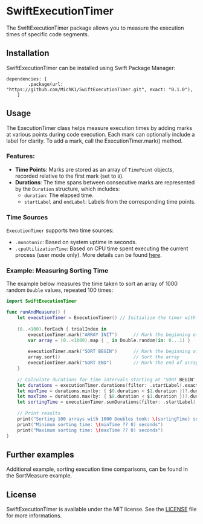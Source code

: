 # SwiftExecutionTimer

The SwiftExecutionTimer package allows you to measure the execution times of specific code segments. 

## Installation

SwiftExecutionTimer can be installed using Swift Package Manager:

```
dependencies: [
        .package(url: "https://github.com/MichK1/SwiftExecutionTimer.git", exact: "0.1.0"),
    ]
```

## Usage

The ExecutionTimer class helps measure execution times by adding marks at various points during code execution.
Each mark can optionally include a label for clarity. To add a mark, call the ExecutionTimer.mark() method.

### Features:

- **Time Points**: Marks are stored as an array of `TimePoint` objects, recorded relative to the first mark (set to `0`).
- **Durations**: The time spans between consecutive marks are represented by the `Duration` structure, which includes:
  - `duration`: The elapsed time.
  - `startLabel` and `endLabel`: Labels from the corresponding time points.

### Time Sources

`ExecutionTimer` supports two time sources:
 - `.monotonic`: Based on system uptime in seconds.
 - `.cpuUtilizationTime`: Based on CPU time spent executing the current process (user mode only). More details can be found [here][getrusage].
    
### Example: Measuring Sorting Time

The example below measures the time taken to sort an array of 1000 random `Double` values, repeated 100 times:

```swift
import SwiftExecutionTimer

func runAndMeasure() {
    let executionTimer = ExecutionTimer() // Initialize the timer with the default `.monotonic` source
    
    (0..<100).forEach { trialIndex in
        executionTimer.mark("ARRAY INIT")      // Mark the beginning of array initialization.
        var array = (0..<1000).map { _ in Double.random(in: 0...1) }
        
        executionTimer.mark("SORT BEGIN")      // Mark the beginning of array sorting.
        array.sort()                           // Sort the array
        executionTimer.mark("SORT END")        // Mark the end of array sorting.
    }
    
    // Calculate durations for time intervals starting at "SORT BEGIN".
    let durations = executionTimer.durations(filter: .startLabel(.exact("SORT BEGIN")))
    let minTime = durations.min(by: { $0.duration < $1.duration })?.duration
    let maxTime = durations.max(by: { $0.duration < $1.duration })?.duration
    let sortingTime = executionTimer.sumDurations(filter: .startLabel(.exact("SORT BEGIN")))
    
    // Print results
    print("Sorting 100 arrays with 1000 Doubles took: \(sortingTime) seconds")
    print("Minimum sorting time: \(minTime ?? 0) seconds")
    print("Maximum sorting time: \(maxTime ?? 0) seconds")
}
```

## Further examples

Additional example, sorting execution time comparisons, can be found in the SortMeasure example.

## License

SwiftExecutionTimer is available under the MIT license. See the [LICENSE][License] file for more informations.

[License]: https://github.com/MichK1/SwiftExecutionTimer/blob/main/LICENSE.txt
[getrusage]: https://developer.apple.com/library/archive/documentation/System/Conceptual/ManPages_iPhoneOS/man2/getrusage.2.html
